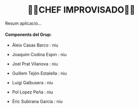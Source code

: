 <center><h1>👨‍🍳CHEF IMPROVISADO👨‍🍳</h1></center>

<p>Resum aplicació...</p>

<h4>Components del Grup:</h4>
<ul>
    <li>
        <p>Àleix Casas Barco : niu </p>
    </li>
    <li>
        <p>Joaquim Codina Espin : niu </p>
    </li>
    <li>
        <p>Joel Prat Vilanova : niu </p>
    </li>
    <li>
        <p>Guillem Tejón Estalella : niu </p>
    </li>
    <li>
        <p>Luigi Galbusera : niu </p>
    </li>
    <li>
        <p>Pol Lopez Peña : niu </p>
    </li>
    <li>
        <p>Èric Subirana Garcia : niu </p>
    </li>
</ul>



